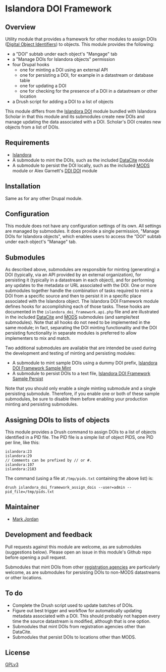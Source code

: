 # Islandora DOI Framework

## Overview

Utility module that provides a framework for other modules to assign DOIs ([Digital Object Identifiers](https://en.wikipedia.org/wiki/Digital_object_identifier)) to objects. This module provides the following:

* a "DOI" subtab under each object's "Mangage" tab
* a "Manage DOIs for Islandora objects" permission
* four Drupal hooks
  * one for minting a DOI using an external API
  * one for persisting a DOI, for example in a datastream or database table
  * one for updating a DOI
  * one for checking for the presence of a DOI in a datastream or other location
* a Drush script for adding a DOI to a list of objects

This module differs from the [Islandora DOI](https://github.com/Islandora/islandora_scholar/tree/7.x/modules/doi) module bundled with Islandora Scholar in that this module and its submodules create new DOIs and manage updating the data associated with a DOI. Scholar's DOI creates new objects from a list of DOIs.

## Requirements

* [Islandora](https://github.com/Islandora/islandora)
* A submodule to mint the DOIs, such as the included [DataCite](modules/islandora_doi_datacite) module
* A submodule to persist the DOI locally, such as the included [MODS](modules/islandora_doi_mods) module or Alex Garnett's [DDI DOI](modules/islandora_doi_ddi) module

## Installation

Same as for any other Drupal module.

## Configuration

This module does not have any configuration settings of its own. All settings are managed by submodules. It does provide a single permission, "Manage DOIs for Islandora objects", which enables users to access the "DOI" subtab under each object's "Manage" tab.

## Submodules

As described above, submodules are responsible for minting (generating) a DOI (typically, via an API provided by an external organization), for persisting it (typically in a datastream in each object), and for performing any updates to the metadata or URL associated with the DOI. One or more submodules together handle the combination of tasks required to mint a DOI from a specific source and then to persist it in a specific place associated with the Islandora object. The Islandora DOI Framework module defines hooks for accomplishing each of those tasks. These hooks are documented in the `islandora_doi_framework.api.php` file and are illustrated in the included [DataCite](modules/islandora_doi_datacite) and [MODS](modules/islandora_doi_mods) submodules (and sample/test submodules). Note that all hooks do not need to be implemented in the same module; in fact, separating the DOI minting functionality and the DOI persisting functionality in separate modules is preferred to allow implementers to mix and match.

Two additional submodules are available that are intended be used during the development and testing of minting and persisting modules:

* A submodule to mint sample DOIs using a dummy DOI prefix, [Islandora DOI Framework Sample Mint](modules/islandora_doi_framework_sample_mint)
* A submodule to persist DOIs to a text file, [Islandora DOI Framework Sample Persist](modules/islandora_doi_framework_sample_persist)

Note that you should only enable a single minting submodule and a single persisting submodule. Therefore, if you enable one or both of these sample submodules, be sure to disable them before enabling your production minting and persisting submodules.

## Assigning DOIs to lists of objects

This module provides a Drush command to assign DOIs to a list of objects identified in a PID file. The PID file is a simple list of object PIDS, one PID per line, like this:

```
islandora:23
islandora:29
// Comments can be prefixed by // or #.
islandora:107
islandora:2183
```

The command (using a file at `/tmp/pids.txt` containing the above list) is:

`drush islandora_doi_framework_assign_dois --user=admin --pid_file=/tmp/pids.txt`

## Maintainer

* [Mark Jordan](https://github.com/mjordan)

## Development and feedback

Pull requests against this module are welcome, as are submodules (suggestions below). Please open an issue in this module's Github repo before opening a pull request.

Submodules that mint DOIs from other [registration agencies](http://www.doi.org/registration_agencies.html) are particularly welcome, as are submodules for persisting DOIs to non-MODS datastreams or other locations.

## To do

* Complete the Drush script used to update batches of DOIs.
* Figure out best trigger and workflow for automatically updating metadata associated with a DOI. This should probably not happen every time the source datastream is modified, although that is one option.
* Submodules that mint DOIs from registration agencies other than DataCite.
* Submodules that persist DOIs to locations other than MODS.

## License

 [GPLv3](http://www.gnu.org/licenses/gpl-3.0.txt)


